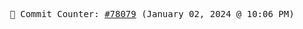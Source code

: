 <p align="center">
    <samp>
        📮 Commit Counter: <a href="https://github.com/Javascript-void0/Javascript-void0/commits/main">#78079</a> (January 02, 2024 @ 10:06 PM)
    </samp>
</p>